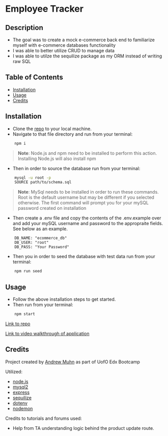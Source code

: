 # Employee Tracker

## Description

- The goal was to create a mock e-commerce back end to familiarize myself with e-commerce databases functionality
- I was able to better utilize CRUD to manage data
- I was able to utilze the sequilize package as my ORM instead of writing raw SQL

## Table of Contents

- [Installation](#installation)
- [Usage](#usage)
- [Credits](#credits)

## Installation

- Clone the [repo](https://github.com/andrewmuhn/e-commerce) to your local machine.
- Navigate to that file directory and run from your terminal:

```bash
	npm i
```

> **Note**: Node.js and npm need to be installed to perform this action. Installing Node.js will also install npm

- Then in order to source the database run from your terminal:

```bash
	mysql -u root -p
	SOURCE path/to/schema.sql
```

> **Note**: MySql needs to be installed in order to run these commands. Root is the default username but may be different if you selected otherwise. The first command will prompt you for your mySQL password created on installation

- Then create a .env file and copy the contents of the .env.example over and add your mySQL username and password to the appropraite fields. See below as an example.

```env
	DB_NAME: "ecommerce_db"
	DB_USER: "root"
	DB_PASS: "Your Password"
```

- Then you in order to seed the database with test data run from your terminal:

```bash
	npm run seed
```

## Usage

- Follow the above installation steps to get started.
- Then run from your terminal:

```bash
	npm start
```

[Link to repo](https://github.com/andrewmuhn/e-commerce)

[Link to video walkthrough of application]()

## Credits

Project created by [Andrew Muhn](https://github.com/andrewmuhn)
as part of UofO Edx Bootcamp

Utilized:

- [node.js](https://nodejs.org/en/about)
- [mysql2](https://github.com/sidorares/node-mysql2#readme)
- [express](https://www.npmjs.com/package/express)
- [sequilize](https://sequelize.org/docs/v6/getting-started/)
- [dotenv](https://github.com/motdotla/dotenv#readme)
- [nodemon](https://www.npmjs.com/package/nodemon)

Credits to tutorials and forums used:

- Help from TA understanding logic behind the product update route.
